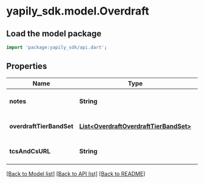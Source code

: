 # yapily_sdk.model.Overdraft

## Load the model package
```dart
import 'package:yapily_sdk/api.dart';
```

## Properties
Name | Type | Description | Notes
------------ | ------------- | ------------- | -------------
**notes** | **String** |  | [optional] [default to null]
**overdraftTierBandSet** | [**List&lt;OverdraftOverdraftTierBandSet&gt;**](OverdraftOverdraftTierBandSet.md) |  | [optional] [default to []]
**tcsAndCsURL** | **String** |  | [optional] [default to null]

[[Back to Model list]](../README.md#documentation-for-models) [[Back to API list]](../README.md#documentation-for-api-endpoints) [[Back to README]](../README.md)


